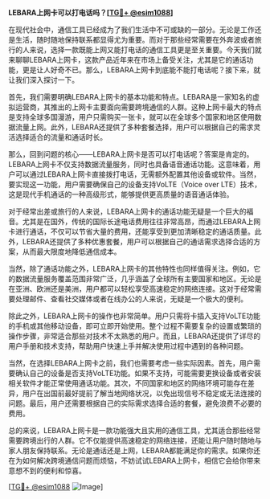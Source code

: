 **LEBARA上网卡可以打电话吗？[[TG💪+ @esim1088](https://t.me/s/esim1088)]**

在现代社会中，通信工具已经成为了我们生活中不可或缺的一部分。无论是工作还是生活，随时随地保持联系都显得尤为重要。而对于那些经常需要在外奔波或者旅行的人来说，选择一款既能上网又能打电话的通信工具更是至关重要。今天我们就来聊聊LEBARA上网卡，这款产品近年来在市场上备受关注，尤其是它的通话功能，更是让人好奇不已。那么，LEBARA上网卡到底能不能打电话呢？接下来，就让我们深入探讨一下。

首先，我们需要明确LEBARA上网卡的基本功能和特点。LEBARA是一家知名的虚拟运营商，其推出的上网卡主要面向需要跨境通信的人群。这种上网卡最大的特点是支持全球多国漫游，用户只需购买一张卡，就可以在全球多个国家和地区使用数据流量上网。此外，LEBARA还提供了多种套餐选择，用户可以根据自己的需求灵活选择适合的流量和通话时长。

那么，回到问题的核心——LEBARA上网卡是否可以打电话呢？答案是肯定的。LEBARA上网卡不仅支持数据流量服务，同时也具备语音通话功能。这意味着，用户可以通过LEBARA上网卡直接拨打电话，无需额外配置其他设备或软件。当然，要实现这一功能，用户需要确保自己的设备支持VoLTE（Voice over LTE）技术，这是现代手机通话的一种高级形式，能够提供更高质量的语音通话体验。

对于经常出差或旅行的人来说，LEBARA上网卡的通话功能无疑是一个巨大的福音。尤其是在国外，传统的国际长途电话费用往往非常高昂，而通过LEBARA上网卡进行通话，不仅可以节省大量的费用，还能享受到更加清晰稳定的通话质量。此外，LEBARA还提供了多种优惠套餐，用户可以根据自己的通话需求选择合适的方案，从而最大限度地降低通信成本。

当然，除了通话功能之外，LEBARA上网卡的其他特性也同样值得关注。例如，它的数据流量服务覆盖范围非常广泛，几乎涵盖了全球所有主要国家和地区。无论是在亚洲、欧洲还是美洲，用户都可以轻松享受高速稳定的网络连接。这对于经常需要处理邮件、查看社交媒体或者在线办公的人来说，无疑是一个极大的便利。

除此之外，LEBARA上网卡的操作也非常简单。用户只需将卡插入支持VoLTE功能的手机或其他移动设备，即可立即开始使用。整个过程不需要复杂的设置或繁琐的操作步骤，非常适合那些对技术不太熟悉的用户。而且，LEBARA还提供了详尽的用户手册和技术支持，帮助用户快速上手并解决使用过程中遇到的各种问题。

当然，在选择LEBARA上网卡之前，我们也需要考虑一些实际因素。首先，用户需要确认自己的设备是否支持VoLTE功能。如果不支持，可能需要更换设备或者安装相关软件才能正常使用通话功能。其次，不同国家和地区的网络环境可能存在差异，用户在出国前最好提前了解当地网络状况，以免出现信号不稳定或无法连接的问题。最后，用户还需要根据自己的实际需求选择合适的套餐，避免浪费不必要的费用。

总的来说，LEBARA上网卡是一款功能强大且实用的通信工具，尤其适合那些经常需要跨境出行的人群。它不仅能提供高速稳定的网络连接，还能让用户随时随地与家人朋友保持联系。无论是通话还是上网，LEBARA都能满足你的需求。如果你还在为如何解决跨境通信问题而烦恼，不妨试试LEBARA上网卡，相信它会给你带来意想不到的便利和惊喜。

[[TG💪+ @esim1088](https://t.me/s/esim1088) ![Image](https://i.postimg.cc/4NQfJmqS/Snipaste-2025-05-13-00-14-12.png)]